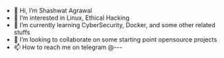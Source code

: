 - 👋 Hi, I’m Shashwat Agrawal
- 👀 I’m interested in Linux, Ethical Hacking 
- 🌱 I’m currently learning CyberSecurity, Docker, and some other related stuffs
- 💞️ I’m looking to collaborate on some starting point opensource projects 
- 📫 How to reach me on telegram @---


